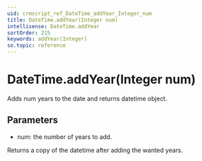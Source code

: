 ```yaml
---
uid: crmscript_ref_DateTime_addYear_Integer_num
title: DateTime.addYear(Integer num)
intellisense: DateTime.addYear
sortOrder: 215
keywords: addYear(Integer)
so.topic: reference
---
```


# DateTime.addYear(Integer num)

Adds num years to the date and returns datetime object.

## Parameters

 - num: the number of years to add.

Returns a copy of the datetime after adding the wanted years.

